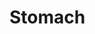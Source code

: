 <!--
Filename: 	Stomach.md
Project: 	/Users/shume/Developer/mnemosyne/docs/MMB/docs/a_GE
Author: 	shumez <https://github.com/shumez>
Created: 	2019-04-03 17:16:7
Modified: 	2019-04-23 21:06:1
-----
Copyright (c) 2019 shumez
-->

# Stomach




<!--
## 

**Definition**

* 

**Etiology**

* 

**Epidemiology**

* 

**Classification**

* 

**Sign and Symptom**

* 

**Association**

* 

**Examination**

* 

**Treatment**

* 

**Prognosis**

* 

**Appendix**

* 
-->

## 

[x+\frac{1}{x}=1]: https://latex.codecogs.com/gif.latex?\inline&space;x+\frac{1}{x}=1
<!-- [x+\frac{1}{x}=1]: https://latex.codecogs.com/gif.latex?x+\frac{1}{x}=1 -->

<!-- <style type="text/css">
	img{width: 50%; float: right;}
</style> -->